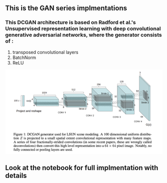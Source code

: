 ## This is the GAN series implmentations  
### This DCGAN architecture is based on Radford et al.'s Unsupervised representation learning with deep convolutional generative adversarial networks, where the generator consists of : 

1. transposed convolutional layers
2. BatchNorm
3. ReLU

![Alt text](dcgan.png)

## Look at the notebook for full implmentation with details
